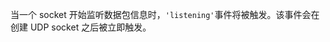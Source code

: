 <!-- YAML
added: v0.1.99
-->

当一个 socket 开始监听数据包信息时，`'listening'`事件将被触发。该事件会在创建 UDP socket 之后被立即触发。

